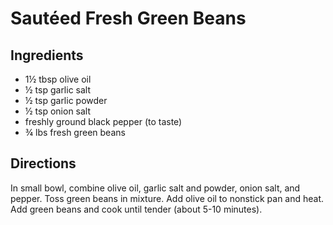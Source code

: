 # Sautéed Fresh Green Beans

## Ingredients

- 1½ tbsp olive oil
- ½ tsp garlic salt
- ½ tsp garlic powder
- ½ tsp onion salt
- freshly ground black pepper (to taste)
- ¾ lbs fresh green beans

## Directions

In small bowl, combine olive oil, garlic salt and powder, onion salt, and
pepper. Toss green beans in mixture. Add olive oil to nonstick pan and heat.
Add green beans and cook until tender (about 5-10 minutes).
